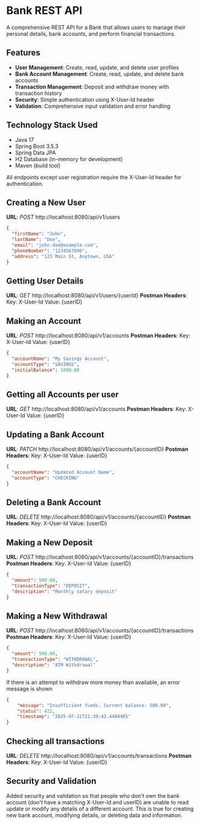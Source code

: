 # Bank REST API
A comprehensive REST API for a Bank that allows users to manage their personal details, bank accounts, and perform financial transactions.

## Features
- **User Management**: Create, read, update, and delete user profiles
- **Bank Account Management**: Create, read, update, and delete bank accounts
- **Transaction Management**: Deposit and withdraw money with transaction history
- **Security**: Simple authentication using X-User-Id header
- **Validation**: Comprehensive input validation and error handling

## Technology Stack Used
- Java 17
- Spring Boot 3.5.3
- Spring Data JPA
- H2 Database (in-memory for development)
- Maven (build tool)

All endpoints except user registration require the X-User-Id header for authentication.

## Creating a New User
**URL**: *POST* http://localhost:8080/api/v1/users

```JSON
{
  "firstName": "John",
  "lastName": "Doe", 
  "email": "john.doe@example.com",
  "phoneNumber": "1234567890",
  "address": "123 Main St, Anytown, USA"
}
```

## Getting User Details
**URL**: *GET* http://localhost:8080/api/v1/users/{userId}
**Postman Headers**: Key: X-User-Id     Value: {userID}

## Making an Account
**URL**: *POST* http://localhost:8080/api/v1/accounts
**Postman Headers**: Key: X-User-Id     Value: {userID}
```JSON
{
  "accountName": "My Savings Account",
  "accountType": "SAVINGS",
  "initialBalance": 1000.00
}
```

## Getting all Accounts per user
**URL**: *GET* http://localhost:8080/api/v1/accounts
**Postman Headers**: Key: X-User-Id     Value: {userID}


## Updating a Bank Account
**URL**: *PATCH* http://localhost:8080/api/v1/accounts/{accountID}
**Postman Headers**: Key: X-User-Id     Value: {userID}

```JSON
{
  "accountName": "Updated Account Name",
  "accountType": "CHECKING"
}
```
## Deleting a Bank Account
**URL**: *DELETE* http://localhost:8080/api/v1/accounts/{accountID}
**Postman Headers**: Key: X-User-Id     Value: {userID}


## Making a New Deposit
**URL**: *POST* http://localhost:8080/api/v1/accounts/{accountID}/transactions
**Postman Headers**: Key: X-User-Id     Value: {userID}

```JSON
{
  "amount": 500.00,
  "transactionType": "DEPOSIT",
  "description": "Monthly salary deposit"
}
```

## Making a New Withdrawal
**URL**: *POST* http://localhost:8080/api/v1/accounts/{accountID}/transactions
**Postman Headers**: Key: X-User-Id     Value: {userID}

```JSON
{
  "amount": 500.00,
  "transactionType": "WITHDRAWAL",
  "description": "ATM Withdrawal"
}
```

If there is an attempt to withdraw more money than available, an error message is shown

```JSON
{
    "message": "Insufficient funds. Current balance: 500.00",
    "status": 422,
    "timestamp": "2025-07-21T21:30:42.4494405"
}
```

## Checking all transactions
**URL**: *DELETE* http://localhost:8080/api/v1/accounts/transactions
**Postman Headers**: Key: X-User-Id     Value: {userID}

## Security and Validation
Added security and validation so that people who don't own the bank account (don't have a matching X-User-Id and userID) are unable to read update or modify any details of a different account. This is true for creating new bank account, modifying details, or deleting data and information.
